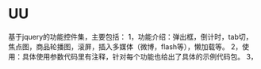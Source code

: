 # UU
基于jquery的功能控件集，主要包括：
1，功能介绍：弹出框，倒计时，tab切，焦点图，商品轮播图，滚屏，插入多媒体（微博，flash等），懒加载等。
2，使用：具体使用参数代码里有注释，针对每个功能也给出了具体的示例代码包。
3，
